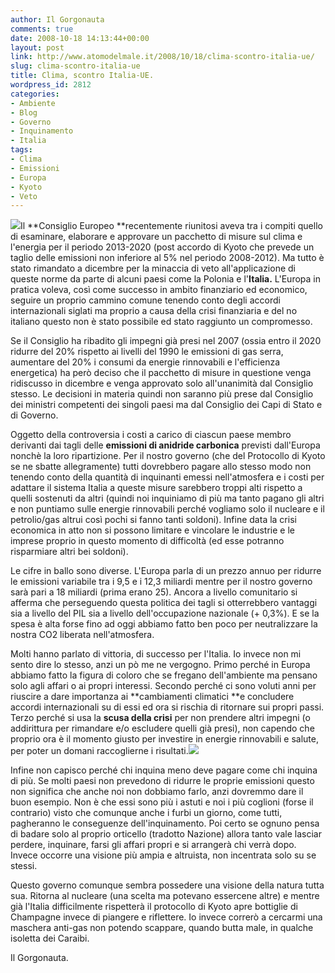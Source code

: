 ```yaml
---
author: Il Gorgonauta
comments: true
date: 2008-10-18 14:13:44+00:00
layout: post
link: http://www.atomodelmale.it/2008/10/18/clima-scontro-italia-ue/
slug: clima-scontro-italia-ue
title: Clima, scontro Italia-UE.
wordpress_id: 2812
categories:
- Ambiente
- Blog
- Governo
- Inquinamento
- Italia
tags:
- Clima
- Emissioni
- Europa
- Kyoto
- Veto
---
```


![](http://www.atomodelmale.it/wp-content/uploads/2008/10/eu.jpg)Il **Consiglio Europeo **recentemente riunitosi aveva tra i compiti quello di esaminare, elaborare e approvare un pacchetto di misure sul clima e l'energia per il periodo 2013-2020 (post accordo di Kyoto che prevede un taglio delle emissioni non inferiore al 5% nel periodo 2008-2012). Ma tutto è stato rimandato a dicembre per la minaccia di veto all'applicazione di queste norme da parte di alcuni paesi come la Polonia e l'**Italia.** L'Europa in pratica voleva, così come successo in ambito finanziario ed economico, seguire un proprio cammino comune tenendo conto degli accordi internazionali siglati ma proprio a causa della crisi finanziaria e del no italiano questo non è stato possibile ed stato raggiunto un compromesso.

Se il Consiglio ha ribadito gli impegni già presi nel 2007 (ossia entro il 2020 ridurre del 20% rispetto ai livelli del 1990 le emissioni di gas serra, aumentare del 20% i consumi da energie rinnovabili e l'efficienza energetica) ha però deciso che il pacchetto di misure in questione venga ridiscusso in dicembre e venga approvato solo all'unanimità dal Consiglio stesso. Le decisioni in materia quindi non saranno più prese dal Consiglio dei ministri competenti dei singoli paesi ma dal Consiglio dei Capi di Stato e di Governo.

Oggetto della controversia i costi a carico di ciascun paese membro derivanti dai tagli delle **emissioni di anidride carbonica** previsti dall'Europa nonchè la loro ripartizione. Per il nostro governo (che del Protocollo di Kyoto se ne sbatte allegramente) tutti dovrebbero pagare allo stesso modo non tenendo conto della quantità di inquinanti emessi nell'atmosfera e i costi per adattare il sistema Italia a queste misure sarebbero troppi alti rispetto a quelli sostenuti da altri (quindi noi inquiniamo di più ma tanto pagano gli altri e non puntiamo sulle energie rinnovabili perché vogliamo solo il nucleare e il petrolio/gas altrui così pochi si fanno tanti soldoni). Infine data la crisi economica in atto non si possono limitare e vincolare le industrie e le imprese proprio in questo momento di difficoltà (ed esse potranno risparmiare altri bei soldoni).

<!-- more -->


Le cifre in ballo sono diverse. L'Europa parla di un prezzo annuo per ridurre le emissioni variabile tra i 9,5 e i 12,3 miliardi mentre per il nostro governo sarà pari a 18 miliardi (prima erano 25). Ancora a livello comunitario si afferma che perseguendo questa politica dei tagli si otterrebbero vantaggi sia a livello del PIL sia a livello dell'occupazione nazionale (+ 0,3%). E se la spesa è alta forse fino ad oggi abbiamo fatto ben poco per neutralizzare la nostra CO2 liberata nell'atmosfera.

Molti hanno parlato di vittoria, di successo per l'Italia. Io invece non mi sento dire lo stesso, anzi un pò me ne vergogno. Primo perché in Europa abbiamo fatto la figura di coloro che se fregano dell'ambiente ma pensano solo agli affari o ai propri interessi. Secondo perché ci sono voluti anni per riuscire a dare importanza ai **cambiamenti climatici **e concludere accordi internazionali su di essi ed ora si rischia di ritornare sui propri passi. Terzo perché si usa la **scusa della crisi** per non prendere altri impegni (o addirittura per rimandare e/o escludere quelli già presi), non capendo che proprio ora è il momento giusto per investire in energie rinnovabili e salute, per poter un domani raccoglierne i risultati.![](http://www.atomodelmale.it/wp-content/uploads/2008/10/inquinamento1-205x300.jpg)

Infine non capisco perché chi inquina meno deve pagare come chi inquina di più. Se molti paesi non prevedono di ridurre le proprie emissioni questo non significa che anche noi non dobbiamo farlo, anzi dovremmo dare il buon esempio. Non è che essi sono più i astuti e noi i più coglioni (forse il contrario) visto che comunque anche i furbi un giorno, come tutti, pagheranno le conseguenze dell'inquinamento. Poi certo se ognuno pensa di badare solo al proprio orticello (tradotto Nazione) allora tanto vale lasciar perdere, inquinare, farsi gli affari propri e si arrangerà chi verrà dopo. Invece occorre una visione più ampia e altruista, non incentrata solo su se stessi.

Questo governo comunque sembra possedere una visione della natura tutta sua. Ritorna al nucleare (una scelta ma potevano essercene altre) e mentre già l'Italia difficilmente rispetterà il protocollo di Kyoto apre bottiglie di Champagne invece di piangere e riflettere. Io invece correrò a cercarmi una maschera anti-gas non potendo scappare, quando butta male, in qualche isoletta dei Caraibi.

Il Gorgonauta.
